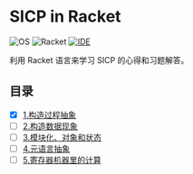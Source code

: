 # SICP in Racket

![OS](https://img.shields.io/badge/Ubuntu-18.04-orange.svg?logo=ubuntu)
![Racket](https://img.shields.io/badge/Racket-7.3-blue.svg?logo=data:racket.svg)
[![IDE](https://img.shields.io/badge/code-Racket-blue.svg?logo=visual-studio-code&style=flat)](https://marketplace.visualstudio.com/items?itemName=karyfoundation.racket)

利用 Racket 语言来学习 SICP 的心得和习题解答。

## 目录

- [x] [1.构造过程抽象](1)
- [ ] [2.构造数据现象](2)
- [ ] [3.模块化、对象和状态](3)
- [ ] [4.元语言抽象](4)
- [ ] [5.寄存器机器里的计算](5)
